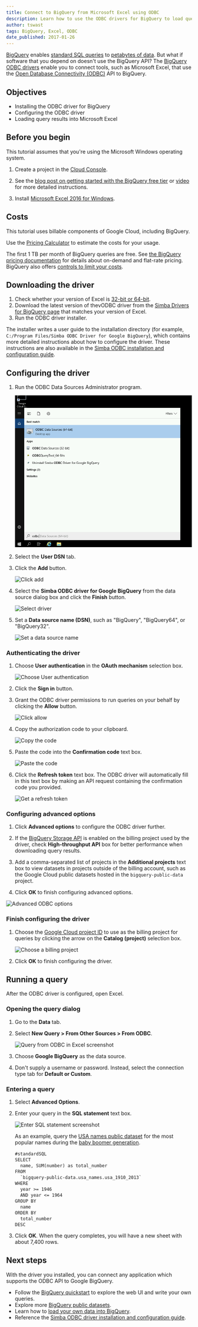 ```yaml
---
title: Connect to BigQuery from Microsoft Excel using ODBC
description: Learn how to use the ODBC drivers for BigQuery to load query results into Microsoft Excel for analysis and visualization.
author: tswast
tags: BigQuery, Excel, ODBC
date_published: 2017-01-26
---
```


[BigQuery](https://cloud.google.com/bigquery/) enables
[standard SQL queries](https://cloud.google.com/bigquery/docs/reference/standard-sql/) to
[petabytes of data](https://youtu.be/6Nv18xmJirs). But what if software that you depend on doesn't
use the BigQuery API? The [BigQuery ODBC drivers](https://cloud.google.com/bigquery/partners/simba-drivers/)
enable you to connect tools, such as Microsoft Excel, that use the
[Open Database Connectivity (ODBC)](https://wikipedia.org/wiki/Open_Database_Connectivity) API
to BigQuery.

## Objectives

* Installing the ODBC driver for BigQuery
* Configuring the ODBC driver
* Loading query results into Microsoft Excel

## Before you begin

This tutorial assumes that you're using the Microsoft Windows operating system.

1.  Create a project in the [Cloud Console](https://console.cloud.google.com/).

1.  See the
    [blog post on getting started with the BigQuery free tier](https://cloud.google.com/blog/big-data/2017/01/how-to-run-a-terabyte-of-google-bigquery-queries-each-month-without-a-credit-card)
    or [video](https://youtu.be/w4mzE--sprY?list=PLIivdWyY5sqI6Jd0SbqviEgoA853EvDsq) for more detailed instructions.
1.  Install [Microsoft Excel 2016 for Windows](https://products.office.com/en-us/excel).

## Costs

This tutorial uses billable components of Google Cloud, including BigQuery.

Use the [Pricing Calculator](https://cloud.google.com/products/calculator/#id=d343aa2d-457b-4778-b4cb-ef0ea35605ea)
to estimate the costs for your usage.

The first 1 TB per month of BigQuery queries are free. See
[the BigQuery pricing documentation](https://cloud.google.com/bigquery/pricing)
for details about on-demand and flat-rate pricing. BigQuery also offers
[controls to limit your costs](https://cloud.google.com/bigquery/cost-controls).

## Downloading the driver

1.  Check whether your version of Excel is
    [32-bit or 64-bit](https://www.digitalcitizen.life/3-ways-learn-whether-windows-program-64-bit-or-32-bit).
1.  Download the latest version  of thevODBC driver from the
    [Simba Drivers for BigQuery page](https://cloud.google.com/bigquery/partners/simba-drivers/) that
    matches your version of Excel.
1. Run the ODBC driver installer.

The installer writes a user guide to the installation directory (for example,
`C:/Program Files/Simba ODBC Driver for Google BigQuery`), which
contains more detailed instructions about how to configure the driver. These
instructions are also available in the
[Simba ODBC installation and configuration guide](https://www.simba.com/products/BigQuery/doc/v2/ODBC_InstallGuide/win/content/odbc/intro.htm).

## Configuring the driver

1.  Run the ODBC Data Sources Administrator program.

    ![Run ODBC data sources administrator program](odbc-data-source-admin.png)

1.  Select the **User DSN** tab.

1.  Click the **Add** button.

    ![Click add](https://storage.googleapis.com/gcp-community/tutorials/bigquery-from-excel/add-odbc-source.png)

1.  Select the **Simba ODBC driver for Google BigQuery** from the data source
    dialog box and click the **Finish** button.

    ![Select driver](https://storage.googleapis.com/gcp-community/tutorials/bigquery-from-excel/select-odbc-driver.png)

1.  Set a **Data source name (DSN)**, such as "BigQuery", "BigQuery64", or "BigQuery32".

    ![Set a data source name](https://storage.googleapis.com/gcp-community/tutorials/bigquery-from-excel/set-dsn.png)

### Authenticating the driver

1.  Choose **User authentication** in the **OAuth mechanism** selection box.

    ![Choose User authentication](https://storage.googleapis.com/gcp-community/tutorials/bigquery-from-excel/user-authentication.png)

1.  Click the **Sign in** button.

1.  Grant the ODBC driver permissions to run queries on your behalf by clicking the **Allow** button.

    ![Click allow](https://storage.googleapis.com/gcp-community/tutorials/bigquery-from-excel/allow.png)

1.  Copy the authorization code to your clipboard.

    ![Copy the code](https://storage.googleapis.com/gcp-community/tutorials/bigquery-from-excel/authorization-code.png)

1.  Paste the code into the **Confirmation code** text box.

    ![Paste the code](https://storage.googleapis.com/gcp-community/tutorials/bigquery-from-excel/confirmation-code.png)

1.  Click the **Refresh token** text box. The ODBC driver will automatically
    fill in this text box by making an API request containing the confirmation
    code you provided.

    ![Get a refresh token](https://storage.googleapis.com/gcp-community/tutorials/bigquery-from-excel/refresh-token.png)

### Configuring advanced options

1.  Click **Advanced options** to configure the ODBC driver further.

1.  If the [BigQuery Storage API](https://cloud.google.com/bigquery/docs/reference/storage)
    is enabled on the billing project used by the driver, check **High-throughput API**
    box for better performance when downloading query results.

1.  Add a comma-separated list of projects in the **Additional projects** text
    box to view datasets in projects outside of the billing account, such as the
    Google Cloud public datasets hosted in the `bigquery-public-data` project.

1.  Click **OK** to finish configuring advanced options.

![Advanced ODBC options](https://storage.googleapis.com/gcp-community/tutorials/bigquery-from-excel/advanced-options.png)

### Finish configuring the driver

1.  Choose the [Google Cloud project ID](https://support.google.com/cloud/answer/6158840?hl=en) to use as the
    billing project for queries by clicking the arrow on the **Catalog (project)** selection box.

    ![Choose a billing project](https://storage.googleapis.com/gcp-community/tutorials/bigquery-from-excel/billing-project.png)

1. Click **OK** to finish configuring the driver.

## Running a query

After the ODBC driver is configured, open Excel.

### Opening the query dialog

1.  Go to the **Data** tab.
1.  Select **New Query > From Other Sources > From ODBC**.

    ![Query from ODBC in Excel screenshot](https://storage.googleapis.com/gcp-community/tutorials/bigquery-from-excel/query-from-odbc.png)

1.  Choose **Google BigQuery** as the data source.
1.  Don't supply a username or password. Instead, select the connection type tab
    for **Default or Custom**.

### Entering a query

1.  Select **Advanced Options**.
1.  Enter your query in the **SQL statement** text box.

    ![Enter SQL statement screenshot](https://storage.googleapis.com/gcp-community/tutorials/bigquery-from-excel/sql-statement.png)

    As an example, query the [USA names public dataset](https://cloud.google.com/bigquery/public-data/usa-names)
    for the most popular names during the [baby boomer generation](https://wikipedia.org/wiki/Baby_boomers).

        #standardSQL
        SELECT
          name, SUM(number) as total_number
        FROM
          `bigquery-public-data.usa_names.usa_1910_2013`
        WHERE
          year >= 1946
          AND year <= 1964
        GROUP BY
          name
        ORDER BY
          total_number
        DESC

1.  Click **OK**. When the query completes, you will have a new sheet with about 7,400 rows.

## Next steps

With the driver you installed, you can connect any application which supports
the ODBC API to Google BigQuery.

* Follow the [BigQuery quickstart](https://cloud.google.com/bigquery/quickstart-web-ui) to explore
  the web UI and write your own queries.
* Explore more [BigQuery public datasets](https://cloud.google.com/bigquery/public-data/).
* Learn how to [load your own data into BigQuery](https://cloud.google.com/bigquery/loading-data).
* Reference the
  [Simba ODBC driver installation and configuration guide](https://www.simba.com/products/BigQuery/doc/v2/ODBC_InstallGuide/win/content/odbc/intro.htm).
